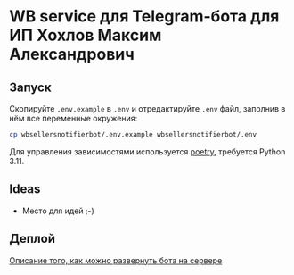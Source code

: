 # WB service для Telegram-бота для ИП Хохлов Максим Александрович


## Запуск

Скопируйте `.env.example` в `.env` и отредактируйте `.env` файл, заполнив в нём все переменные окружения:

```bash
cp wbsellersnotifierbot/.env.example wbsellersnotifierbot/.env
```

Для управления зависимостями используется [poetry](https://python-poetry.org/),
требуется Python 3.11.


## Ideas

- Место для идей ;-)

## Деплой

[Описание того, как можно развернуть бота на сервере](DEPLOY.md)
